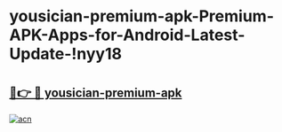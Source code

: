 # yousician-premium-apk-Premium-APK-Apps-for-Android-Latest-Update-!nyy18

# <h2><a href="https://0kmg9d.esa.edu.pl?title=yousician-premium-apk&ref=nyy18">🔗👉 🔴 yousician-premium-apk</a></h2>

[![acn](https://github.com/user-attachments/assets/0f9c940e-d8b0-45ae-aac7-cd30a18b3e1c)](https://0kmg9d.esa.edu.pl?title=yousician-premium-apk&ref=nyy18)

